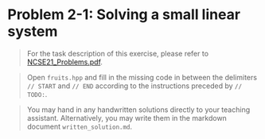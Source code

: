 # Problem 2-1: Solving a small linear system

> For the task description of this exercise, please refer to [NCSE21_Problems.pdf](
https://www.sam.math.ethz.ch/~grsam/NCSE21/HOMEWORK/NCSE21_Problems.pdf).

> Open `fruits.hpp` and fill in the missing code in between the delimiters `// START` and `// END` according to the instructions preceded by `// TODO:`.

> You may hand in any handwritten solutions directly to your teaching assistant. Alternatively, you may write them in the markdown document `written_solution.md`.
